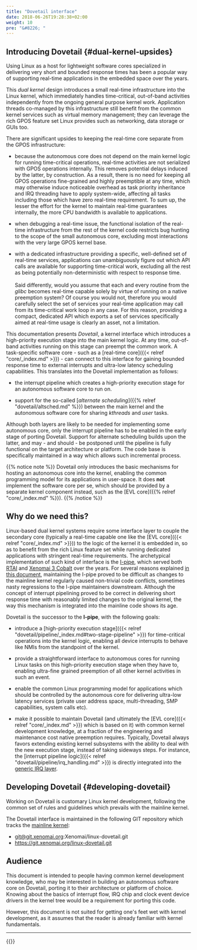 ```yaml
---
title: "Dovetail interface"
date: 2018-06-26T19:28:38+02:00
weight: 10
pre: "&#8226; "
---
```


## Introducing Dovetail {#dual-kernel-upsides}

Using Linux as a host for lightweight software cores specialized in
delivering very short and bounded response times has been a popular
way of supporting real-time applications in the embedded space over
the years.

This *dual kernel* design introduces a small real-time infrastructure
into the Linux kernel, which immediately handles time-critical,
out-of-band activities independently from the ongoing general purpose
kernel work. Application threads co-managed by this infrastructure
still benefit from the common kernel services such as virtual memory
management; they can leverage the rich GPOS feature set Linux provides
such as networking, data storage or GUIs too.

There are significant upsides to keeping the real-time core separate
from the GPOS infrastructure:

- because the autonomous core does not depend on the main kernel logic
  for running time-critical operations, real-time activities are not
  serialized with GPOS operations internally. This removes potential
  delays induced by the latter, by construction. As a result, there is
  no need for keeping all GPOS operations fine-grained and highly
  preemptible at any time, which may otherwise induce noticeable
  overhead as task priority inheritance and IRQ threading have to
  apply system-wide, affecting all tasks including those which have
  zero real-time requirement. To sum up, the lesser the effort for the
  kernel to maintain real-time guarantees internally, the more CPU
  bandwidth is available to applications.

- when debugging a real-time issue, the functional isolation of the
  real-time infrastructure from the rest of the kernel code restricts
  bug hunting to the scope of the small autonomous core, excluding
  most interactions with the very large GPOS kernel base.

- with a dedicated infrastructure providing a specific, well-defined
  set of real-time services, applications can unambiguously figure out
  which API calls are available for supporting time-critical work,
  excluding all the rest as being potentially non-deterministic with
  respect to response time. \
  \
  Said differently, would you assume that each and every routine from
  the _glibc_ becomes real-time capable solely by virtue of running on a
  native preemption system? Of course you would not, therefore you would
  carefully select the set of services your real-time application may
  call from its time-critical work loop in any case. For this reason,
  providing a compact, dedicated API which exports a set of services
  specifically aimed at real-time usage is clearly an asset, not a
  limitation.

This documentation presents _Dovetail_, a kernel interface which
introduces a high-priority execution stage into the main kernel logic.
At any time, out-of-band activities running on this stage can preempt
the common work. A task-specific software core - such as a [real-time
core]({{< relref "core/_index.md" >}}) - can connect to this interface
for gaining bounded response time to external interrupts and ultra-low
latency scheduling capabilities. This translates into the Dovetail
implementation as follows:

- the interrupt pipeline which creates a high-priority execution stage
for an autonomous software core to run on.

- support for the so-called [_alternate scheduling_]({{% relref
"dovetail/altsched.md" %}}) between the main kernel and the autonomous
software core for sharing *kthreads* and *user* tasks.

Although both layers are likely to be needed for implementing some
autonomous core, only the interrupt pipeline has to be enabled in the
early stage of porting Dovetail. Support for alternate scheduling
builds upon the latter, and may - and should - be postponed until the
pipeline is fully functional on the target architecture or
platform. The code base is specifically maintained in a way which
allows such incremental process.

{{% notice note %}}
Dovetail only introduces the basic mechanisms for hosting an
autonomous core into the kernel, enabling the common programming model
for its applications in user-space. It does **not** implement the
software core per se, which should be provided by a separate kernel
component instead, such as the [EVL core]({{% relref "core/_index.md" %}}).
{{% /notice %}}

## Why do we need this?

Linux-based dual kernel systems require some interface layer to couple
the secondary core (typically a real-time capable one like the [EVL
core]({{< relref "core/_index.md" >}})) to the logic of the kernel it
is embedded in, so as to benefit from the rich Linux feature set while
running dedicated applications with stringent real-time
requirements. The archetypical implementation of such kind of
interface is the [I-pipe](https://git.xenomai.org/xenomai/wikis/home),
which served both [RTAI](http://rtai.org) and [Xenomai 3
Cobalt](https://git.xenomai.org/xenomai/wikis/home) over the
years. For several reasons explained [in this
document](https://git.xenomai.org/xenomai/wikis/Dovetail),
maintaining the I-pipe proved to be difficult as changes to the
mainline kernel regularly caused non-trivial code conflicts, sometimes
nasty regressions to the I-pipe maintainers downstream. Although the
concept of interrupt pipelining proved to be correct in delivering
short response time with reasonably limited changes to the original
kernel, the way this mechanism is integrated into the mainline code
shows its age.

Dovetail is the successor to the **I-pipe**, with the following goals:

- introduce a [high-priority execution stage]({{< relref
  "dovetail/pipeline/_index.md#two-stage-pipeline" >}}) for
  time-critical operations into the kernel logic, enabling all device
  interrupts to behave like NMIs from the standpoint of the kernel.

- provide a straightforward interface to autonomous cores for running
  Linux tasks on this high-priority execution stage when they have to,
  enabling ultra-fine grained preemption of all other kernel
  activities in such an event.

- enable the common Linux programming model for applications which
  should be controlled by the autonomous core for delivering ultra-low
  latency services (private user address space, multi-threading, SMP
  capabilities, system calls etc).

- make it possible to maintain Dovetail (and ultimately the [EVL
  core]({{< relref "core/_index.md" >}}) which is based on it) with
  common kernel development knowledge, at a fraction of the
  engineering and maintenance cost native preemption requires.
  Typically, Dovetail always favors extending existing kernel
  subsystems with the ability to deal with the new execution stage,
  instead of taking sideways steps. For instance, the [interrupt
  pipeline logic]({{< relref "dovetail/pipeline/irq_handling.md" >}})
  is directly integrated into the [generic IRQ
  layer](https://www.kernel.org/doc/html/latest/core-api/genericirq.html).

## Developing Dovetail {#developing-dovetail}

Working on Dovetail is customary Linux kernel development, following
the common set of rules and guidelines which prevails with the
mainline kernel.

The Dovetail interface is maintained in the following GIT repository
which tracks the [mainline
kernel](git://git.kernel.org/pub/scm/linux/kernel/git/torvalds/linux-2.6.git):

  * git@git.xenomai.org:Xenomai/linux-dovetail.git
  * https://git.xenomai.org/linux-dovetail.git

## Audience

This document is intended to people having common kernel development
knowledge, who may be interested in building an autonomous software
core on Dovetail, porting it to their architecture or platform of
choice. Knowing about the basics of interrupt flow, IRQ chip and clock
event device drivers in the kernel tree would be a requirement for
porting this code.

However, this document is not suited for getting one's feet wet with
kernel development, as it assumes that the reader is already familiar
with kernel fundamentals.

---

{{<lastmodified>}}
